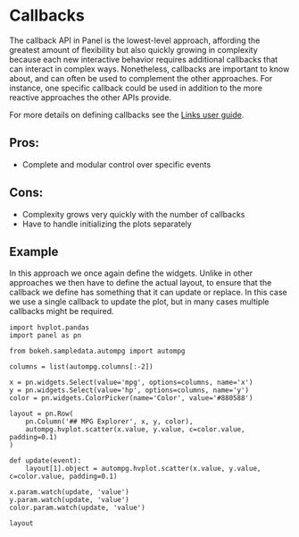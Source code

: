 # Callbacks

The callback API in Panel is the lowest-level approach, affording the greatest amount of flexibility but also quickly growing in complexity because each new interactive behavior requires additional callbacks that can interact in complex ways. Nonetheless, callbacks are important to know about, and can often be used to complement the other approaches. For instance, one specific callback could be used in addition to the more reactive approaches the other APIs provide.

For more details on defining callbacks see the [Links user guide](./Links.md).

## Pros:

+ Complete and modular control over specific events

## Cons:

- Complexity grows very quickly with the number of callbacks
- Have to handle initializing the plots separately

## Example

In this approach we once again define the widgets. Unlike in other approaches we then have to define the actual layout, to ensure that the callback we define has something that it can update or replace. In this case we use a single callback to update the plot, but in many cases multiple callbacks might be required.

```{pyodide}
import hvplot.pandas
import panel as pn

from bokeh.sampledata.autompg import autompg

columns = list(autompg.columns[:-2])

x = pn.widgets.Select(value='mpg', options=columns, name='x')
y = pn.widgets.Select(value='hp', options=columns, name='y')
color = pn.widgets.ColorPicker(name='Color', value='#880588')

layout = pn.Row(
    pn.Column('## MPG Explorer', x, y, color),
    autompg.hvplot.scatter(x.value, y.value, c=color.value, padding=0.1)
)

def update(event):
    layout[1].object = autompg.hvplot.scatter(x.value, y.value, c=color.value, padding=0.1)

x.param.watch(update, 'value')
y.param.watch(update, 'value')
color.param.watch(update, 'value')

layout
```
